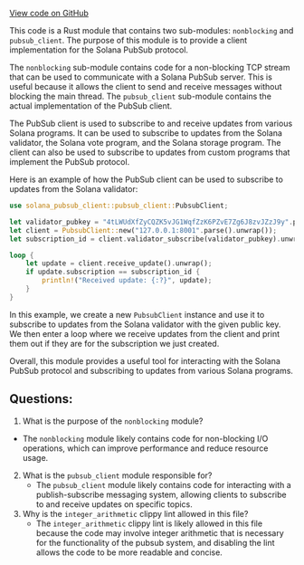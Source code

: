 [View code on GitHub](https://github.com/solana-labs/solana/blob/master/pubsub-client/src/lib.rs)

This code is a Rust module that contains two sub-modules: `nonblocking` and `pubsub_client`. The purpose of this module is to provide a client implementation for the Solana PubSub protocol. 

The `nonblocking` sub-module contains code for a non-blocking TCP stream that can be used to communicate with a Solana PubSub server. This is useful because it allows the client to send and receive messages without blocking the main thread. The `pubsub_client` sub-module contains the actual implementation of the PubSub client. 

The PubSub client is used to subscribe to and receive updates from various Solana programs. It can be used to subscribe to updates from the Solana validator, the Solana vote program, and the Solana storage program. The client can also be used to subscribe to updates from custom programs that implement the PubSub protocol. 

Here is an example of how the PubSub client can be used to subscribe to updates from the Solana validator:

```rust
use solana_pubsub_client::pubsub_client::PubsubClient;

let validator_pubkey = "4tLWUdXfZyCQZK5vJG1WqfZzK6PZvE7Zg6J8zvJZzJ9y".parse().unwrap();
let client = PubsubClient::new("127.0.0.1:8001".parse().unwrap());
let subscription_id = client.validator_subscribe(validator_pubkey).unwrap();

loop {
    let update = client.receive_update().unwrap();
    if update.subscription == subscription_id {
        println!("Received update: {:?}", update);
    }
}
```

In this example, we create a new `PubsubClient` instance and use it to subscribe to updates from the Solana validator with the given public key. We then enter a loop where we receive updates from the client and print them out if they are for the subscription we just created. 

Overall, this module provides a useful tool for interacting with the Solana PubSub protocol and subscribing to updates from various Solana programs.
## Questions: 
 1. What is the purpose of the `nonblocking` module?
   - The `nonblocking` module likely contains code for non-blocking I/O operations, which can improve performance and reduce resource usage.
2. What is the `pubsub_client` module responsible for?
   - The `pubsub_client` module likely contains code for interacting with a publish-subscribe messaging system, allowing clients to subscribe to and receive updates on specific topics.
3. Why is the `integer_arithmetic` clippy lint allowed in this file?
   - The `integer_arithmetic` clippy lint is likely allowed in this file because the code may involve integer arithmetic that is necessary for the functionality of the pubsub system, and disabling the lint allows the code to be more readable and concise.